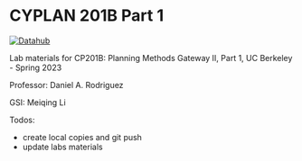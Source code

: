 # CYPLAN 201B Part 1 

[![Datahub](https://img.shields.io/badge/launch-datahub-blue)](https://datahub.berkeley.edu/hub/user-redirect/git-pull?repo=https%3A%2F%2Fgithub.com%2Fmeiqingli%2FCP201B-Spr23&urlpath=tree%2FCP201B-Spr23%2F&branch=main)

Lab materials for CP201B: Planning Methods Gateway II, Part 1, UC Berkeley - Spring 2023

Professor: Daniel A. Rodriguez

GSI: Meiqing Li

Todos:
- create local copies and git push
- update labs materials

